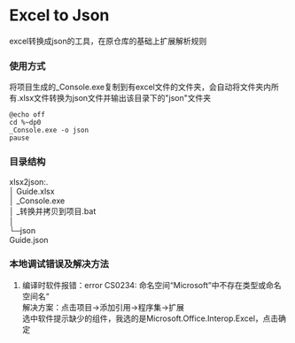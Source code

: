 # Excel to Json
excel转换成json的工具，在原仓库的基础上扩展解析规则

### 使用方式
将项目生成的_Console.exe复制到有excel文件的文件夹，会自动将文件夹内所有.xlsx文件转换为json文件并输出该目录下的"json"文件夹
```
@echo off
cd %~dp0
_Console.exe -o json
pause
```

### 目录结构
xlsx2json:.  
│  Guide.xlsx  
│  _Console.exe  
│  _转换并拷贝到项目.bat  
│   
└─json  
           Guide.json  
        
### 本地调试错误及解决方法
1. 编译时软件报错：error CS0234: 命名空间“Microsoft”中不存在类型或命名空间名“  
解决方案：点击项目->添加引用->程序集->扩展  
选中软件提示缺少的组件，我选的是Microsoft.Office.Interop.Excel，点击确定  